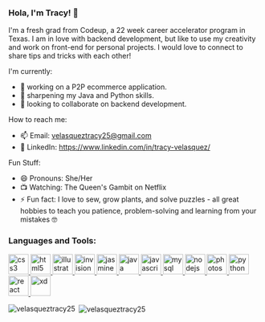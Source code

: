 ### Hola, I'm Tracy! 👋

I'm a fresh grad from Codeup, a 22 week career accelerator program in Texas. I am in love with backend development, but like to use my creativity and work on front-end for personal projects. I would love to connect to share tips and tricks with each other!

I'm currently:
- 🔭 working on a P2P ecommerce application.
- 🌱 sharpening my Java and Python skills.
- 👯 looking to collaborate on backend development.

How to reach me:
- 📫 Email: velasqueztracy25@gmail.com
- 🤝 LinkedIn: https://www.linkedin.com/in/tracy-velasquez/

Fun Stuff:
- 😄 Pronouns: She/Her
- 📺 Watching: The Queen's Gambit on Netflix
- ⚡ Fun fact: I love to sew, grow plants, and solve puzzles - all great hobbies to teach you patience, problem-solving and learning from your mistakes 🤓

<h3 align="left">Languages and Tools:</h3>
<p align="left"> <a href="https://www.w3schools.com/css/" target="_blank"> <img src="https://devicons.github.io/devicon/devicon.git/icons/css3/css3-original-wordmark.svg" alt="css3" width="40" height="40"/> </a> <a href="https://www.w3.org/html/" target="_blank"> <img src="https://devicons.github.io/devicon/devicon.git/icons/html5/html5-original-wordmark.svg" alt="html5" width="40" height="40"/> </a> <a href="https://www.adobe.com/in/products/illustrator.html" target="_blank"> <img src="https://www.vectorlogo.zone/logos/adobe_illustrator/adobe_illustrator-icon.svg" alt="illustrator" width="40" height="40"/> </a> <a href="https://www.invisionapp.com/" target="_blank"> <img src="https://www.vectorlogo.zone/logos/invisionapp/invisionapp-icon.svg" alt="invision" width="40" height="40"/> </a> <a href="https://jasmine.github.io/" target="_blank"> <img src="https://www.vectorlogo.zone/logos/jasmine/jasmine-icon.svg" alt="jasmine" width="40" height="40"/> </a> <a href="https://www.java.com" target="_blank"> <img src="https://devicons.github.io/devicon/devicon.git/icons/java/java-original-wordmark.svg" alt="java" width="40" height="40"/> </a> <a href="https://developer.mozilla.org/en-US/docs/Web/JavaScript" target="_blank"> <img src="https://devicons.github.io/devicon/devicon.git/icons/javascript/javascript-original.svg" alt="javascript" width="40" height="40"/> </a> <a href="https://www.mysql.com/" target="_blank"> <img src="https://devicons.github.io/devicon/devicon.git/icons/mysql/mysql-original-wordmark.svg" alt="mysql" width="40" height="40"/> </a> <a href="https://nodejs.org" target="_blank"> <img src="https://devicons.github.io/devicon/devicon.git/icons/nodejs/nodejs-original-wordmark.svg" alt="nodejs" width="40" height="40"/> </a> <a href="https://www.photoshop.com/en" target="_blank"> <img src="https://devicons.github.io/devicon/devicon.git/icons/photoshop/photoshop-plain.svg" alt="photoshop" width="40" height="40"/> </a> <a href="https://www.python.org" target="_blank"> <img src="https://devicons.github.io/devicon/devicon.git/icons/python/python-original.svg" alt="python" width="40" height="40"/> </a> <a href="https://reactjs.org/" target="_blank"> <img src="https://devicons.github.io/devicon/devicon.git/icons/react/react-original-wordmark.svg" alt="react" width="40" height="40"/> </a> <a href="https://www.adobe.com/products/xd.html" target="_blank"> <img src="https://cdn.worldvectorlogo.com/logos/adobe-xd.svg" alt="xd" width="40" height="40"/> </a> </p>

<p><img align="left" src="https://github-readme-stats.vercel.app/api/top-langs?username=velasqueztracy25&show_icons=true&locale=en&layout=compact" alt="velasqueztracy25" /></p>

<p>&nbsp;<img align="center" src="https://github-readme-stats.vercel.app/api?username=velasqueztracy25&show_icons=true&locale=en" alt="velasqueztracy25" /></p>


<!--
**VelasquezTracy25/velasqueztracy25** is a ✨ _special_ ✨ repository because its `README.md` (this file) appears on your GitHub profile.
-->

<!--
**VelasquezTracy25/velasqueztracy25** is a ✨ _special_ ✨ repository because its `README.md` (this file) appears on your GitHub profile.

-->
